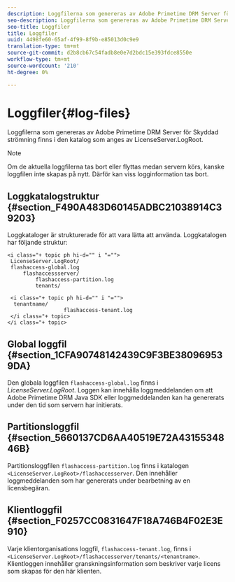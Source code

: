 ```yaml
---
description: Loggfilerna som genereras av Adobe Primetime DRM Server för Skyddad strömning finns i den katalog som anges av LicenseServer.LogRoot.
seo-description: Loggfilerna som genereras av Adobe Primetime DRM Server för Skyddad strömning finns i den katalog som anges av LicenseServer.LogRoot.
seo-title: Loggfiler
title: Loggfiler
uuid: 4498fe60-65af-4f99-8f9b-e85013d0c9e9
translation-type: tm+mt
source-git-commit: d2b8cb67c54fadb8e0e7d2bdc15e393fdce8550e
workflow-type: tm+mt
source-wordcount: '210'
ht-degree: 0%

---
```



# Loggfiler{#log-files}

Loggfilerna som genereras av Adobe Primetime DRM Server för Skyddad strömning finns i den katalog som anges av LicenseServer.LogRoot.

>[!NOTE]
>
>Om de aktuella loggfilerna tas bort eller flyttas medan servern körs, kanske loggfilen inte skapas på nytt. Därför kan viss logginformation tas bort.

## Loggkatalogstruktur {#section_F490A483D60145ADBC21038914C39203}

Loggkataloger är strukturerade för att vara lätta att använda. Loggkatalogen har följande struktur:

```
<i class="+ topic ph hi-d="" i "="">
 LicenseServer.LogRoot/ 
 flashaccess-global.log 
     flashaccessserver/ 
         flashaccess-partition.log 
         tenants/ 
             
 <i class="+ topic ph hi-d="" i "="">
  tenantname/ 
                  flashaccess-tenant.log
 </i class="+ topic>
</i class="+ topic>
```

## Global loggfil {#section_1CFA90748142439C9F3BE380969539DA}

Den globala loggfilen `flashaccess-global.log` finns i *LicenseServer.LogRoot*. Loggen kan innehålla loggmeddelanden om att Adobe Primetime DRM Java SDK eller loggmeddelanden kan ha genererats under den tid som servern har initierats.

## Partitionsloggfil {#section_5660137CD6AA40519E72A4315534846B}

Partitionsloggfilen `flashaccess-partition.log` finns i katalogen `<LicenseServer.LogRoot>/flashaccesserver`. Den innehåller loggmeddelanden som har genererats under bearbetning av en licensbegäran.

## Klientloggfil {#section_F0257CC0831647F18A746B4F02E3E910}

Varje klientorganisations loggfil, `flashaccess-tenant.log`, finns i `<LicenseServer.LogRoot>/flashaccesserver/tenants/<tenantname>`. Klientloggen innehåller granskningsinformation som beskriver varje licens som skapas för den här klienten.
